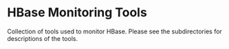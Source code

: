 HBase Monitoring Tools
===========

Collection of tools used to monitor HBase. Please see the subdirectories for descriptions of the tools.



